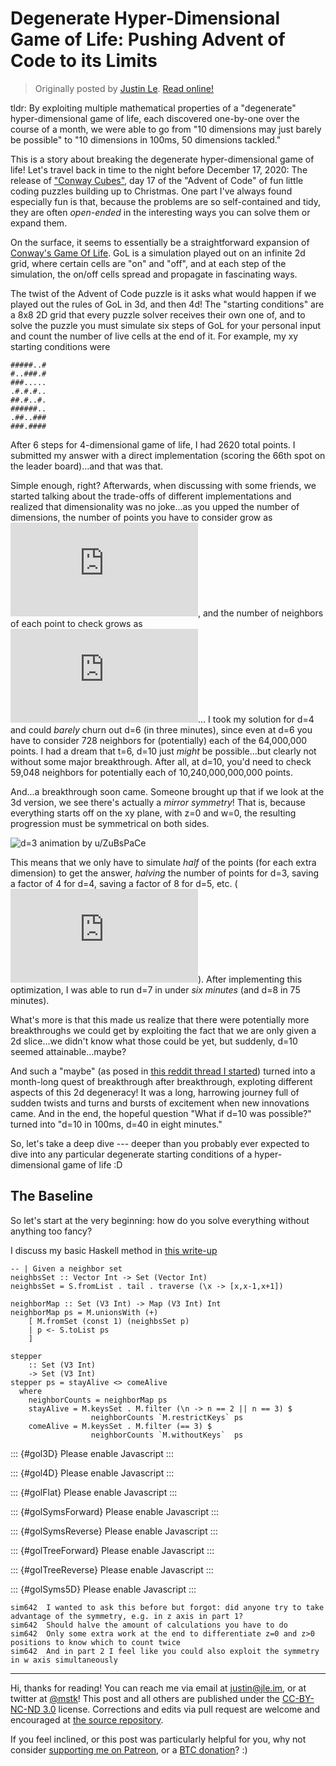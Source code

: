 Degenerate Hyper-Dimensional Game of Life: Pushing Advent of Code to its Limits
===============================================================================

> Originally posted by [Justin Le](https://blog.jle.im/).
> [Read online!](https://blog.jle.im/entry/degenerate-hyper-dimensional-game-of-life.html)

tldr: By exploiting multiple mathematical properties of a "degenerate"
hyper-dimensional game of life, each discovered one-by-one over the course of a
month, we were able to go from "10 dimensions may just barely be possible" to
"10 dimensions in 100ms, 50 dimensions tackled."

This is a story about breaking the degenerate hyper-dimensional game of life!
Let's travel back in time to the night before December 17, 2020: The release of
["Conway Cubes"](https://adventofcode.com/2020/day/17), day 17 of the "Advent of
Code" of fun little coding puzzles building up to Christmas. One part I've
always found especially fun is that, because the problems are so self-contained
and tidy, they are often *open-ended* in the interesting ways you can solve them
or expand them.

On the surface, it seems to essentially be a straightforward expansion of
[Conway's Game Of Life](https://en.wikipedia.org/wiki/Conway%27s_Game_of_Life).
GoL is a simulation played out on an infinite 2d grid, where certain cells are
"on" and "off", and at each step of the simulation, the on/off cells spread and
propagate in fascinating ways.

The twist of the Advent of Code puzzle is it asks what would happen if we played
out the rules of GoL in 3d, and then 4d! The "starting conditions" are a 8x8 2D
grid that every puzzle solver receives their own one of, and to solve the puzzle
you must simulate six steps of GoL for your personal input and count the number
of live cells at the end of it. For example, my xy starting conditions were

    #####..#
    #..###.#
    ###.....
    .#.#.#..
    ##.#..#.
    ######..
    .##..###
    ###.####

After 6 steps for 4-dimensional game of life, I had 2620 total points. I
submitted my answer with a direct implementation (scoring the 66th spot on the
leader board)...and that was that.

Simple enough, right? Afterwards, when discussing with some friends, we started
talking about the trade-offs of different implementations and realized that
dimensionality was no joke...as you upped the number of dimensions, the number
of points you have to consider grow as
![O((2t+8)\^d)](https://latex.codecogs.com/png.latex?O%28%282t%2B8%29%5Ed%29 "O((2t+8)^d)"),
and the number of neighbors of each point to check grows as
![O(3\^d)](https://latex.codecogs.com/png.latex?O%283%5Ed%29 "O(3^d)")... I took
my solution for d=4 and could *barely* churn out d=6 (in three minutes), since
even at d=6 you have to consider 728 neighbors for (potentially) each of the
64,000,000 points. I had a dream that t=6, d=10 just *might* be possible...but
clearly not without some major breakthrough. After all, at d=10, you'd need to
check 59,048 neighbors for potentially each of 10,240,000,000,000 points.

And...a breakthrough soon came. Someone brought up that if we look at the 3d
version, we see there's actually a *mirror symmetry*! That is, because
everything starts off on the xy plane, with z=0 and w=0, the resulting
progression must be symmetrical on both sides.

![d=3 animation by
[u/ZuBsPaCe](https://www.reddit.com/r/adventofcode/comments/kfa3nr/2020_day_17_godot_cubes_i_think_i_went_a_bit_too/)](/img/entries/advent-gol/life3d.gif "d=3 animation u/ZuBsPaCe")

This means that we only have to simulate *half* of the points (for each extra
dimension) to get the answer, *halving* the number of points for d=3, saving a
factor of 4 for d=4, saving a factor of 8 for d=5, etc.
(![O(2\^{d-2})](https://latex.codecogs.com/png.latex?O%282%5E%7Bd-2%7D%29 "O(2^{d-2})")).
After implementing this optimization, I was able to run d=7 in under *six
minutes* (and d=8 in 75 minutes).

What's more is that this made us realize that there were potentially more
breakthroughs we could get by exploiting the fact that we are only given a 2d
slice...we didn't know what those could be yet, but suddenly, d=10 seemed
attainable...maybe?

And such a "maybe" (as posed in [this reddit thread I
started](https://www.reddit.com/r/adventofcode/comments/kfb6zx/day_17_getting_to_t6_at_for_higher_spoilerss/))
turned into a month-long quest of breakthrough after breakthrough, exploting
different aspects of this 2d degeneracy! It was a long, harrowing journey full
of sudden twists and turns and bursts of excitement when new innovations came.
And in the end, the hopeful question "What if d=10 was possible?" turned into
"d=10 in 100ms, d=40 in eight minutes."

So, let's take a deep dive --- deeper than you probably ever expected to dive
into any particular degenerate starting conditions of a hyper-dimensional game
of life :D

The Baseline
------------

So let's start at the very beginning: how do you solve everything without
anything too fancy?

I discuss my basic Haskell method in [this
write-up](https://github.com/mstksg/advent-of-code-2020/blob/master/reflections-out/day17.md)

``` {.haskell}
-- | Given a neighbor set
neighbsSet :: Vector Int -> Set (Vector Int)
neighbsSet = S.fromList . tail . traverse (\x -> [x,x-1,x+1])

neighborMap :: Set (V3 Int) -> Map (V3 Int) Int
neighborMap ps = M.unionsWith (+)
    [ M.fromSet (const 1) (neighbsSet p)
    | p <- S.toList ps
    ]

stepper
    :: Set (V3 Int)
    -> Set (V3 Int)
stepper ps = stayAlive <> comeAlive
  where
    neighborCounts = neighborMap ps
    stayAlive = M.keysSet . M.filter (\n -> n == 2 || n == 3) $
                  neighborCounts `M.restrictKeys` ps
    comeAlive = M.keysSet . M.filter (== 3) $
                  neighborCounts `M.withoutKeys`  ps
```

::: {#gol3D}
Please enable Javascript
:::

::: {#gol4D}
Please enable Javascript
:::

::: {#golFlat}
Please enable Javascript
:::

::: {#golSymsForward}
Please enable Javascript
:::

::: {#golSymsReverse}
Please enable Javascript
:::

::: {#golTreeForward}
Please enable Javascript
:::

::: {#golTreeReverse}
Please enable Javascript
:::

::: {#golSyms5D}
Please enable Javascript
:::

    sim642  I wanted to ask this before but forgot: did anyone try to take advantage of the symmetry, e.g. in z axis in part 1?
    sim642  Should halve the amount of calculations you have to do
    sim642  Only some extra work at the end to differentiate z=0 and z>0 positions to know which to count twice
    sim642  And in part 2 I feel like you could also exploit the symmetry in w axis simultaneously

--------------------------------------------------------------------------------

Hi, thanks for reading! You can reach me via email at <justin@jle.im>, or at
twitter at [\@mstk](https://twitter.com/mstk)! This post and all others are
published under the [CC-BY-NC-ND
3.0](https://creativecommons.org/licenses/by-nc-nd/3.0/) license. Corrections
and edits via pull request are welcome and encouraged at [the source
repository](https://github.com/mstksg/inCode).

If you feel inclined, or this post was particularly helpful for you, why not
consider [supporting me on Patreon](https://www.patreon.com/justinle/overview),
or a [BTC donation](bitcoin:3D7rmAYgbDnp4gp4rf22THsGt74fNucPDU)? :)
